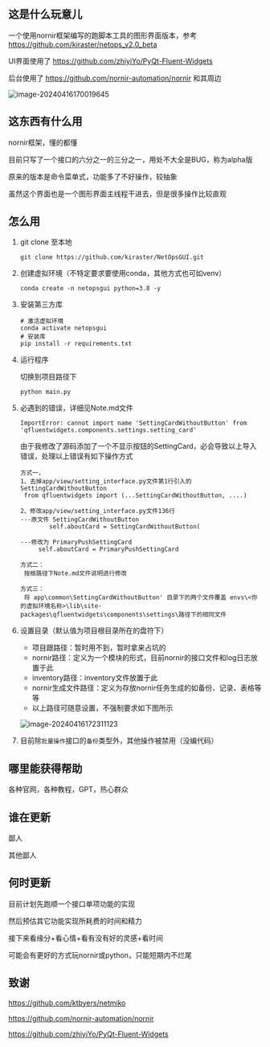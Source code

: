 ## 这是什么玩意儿

一个使用nornir框架编写的跑脚本工具的图形界面版本，参考 https://github.com/kiraster/netops_v2.0_beta

UI界面使用了 https://github.com/zhiyiYo/PyQt-Fluent-Widgets 

后台使用了 https://github.com/nornir-automation/nornir  和其周边

![image-20240416170019645](https://s2.loli.net/2024/04/16/soydUBrjYCe1aI7.png)

## 这东西有什么用

nornir框架，懂的都懂

目前只写了一个接口的六分之一的三分之一，用处不大全是BUG，称为alpha版

原来的版本是命令菜单式，功能多了不好操作，较抽象

虽然这个界面也是一个图形界面主线程干进去，但是很多操作比较直观

## 怎么用

1. git clone 至本地

   ```
   git clone https://github.com/kiraster/NetOpsGUI.git
   ```

1. 创建虚拟环境（不特定要求要使用conda，其他方式也可如venv）

   ```
   conda create -n netopsgui python=3.8 -y
   ```

2. 安装第三方库

   ```
   # 激活虚拟环境
   conda activate netopsgui
   # 安装库
   pip install -r requirements.txt
   ```

4. 运行程序

   切换到项目路径下

   ```
   python main.py
   ```

5. 必遇到的错误，详细见Note.md文件

   ```
   ImportError: cannot import name 'SettingCardWithoutButton' from 'qfluentwidgets.components.settings.setting_card'
   ```

   由于我修改了源码添加了一个不显示按钮的SettingCard，必会导致以上导入错误，处理以上错误有如下操作方式

   ```
   方式一，
   1、去掉app/view/setting_interface.py文件第1行引入的SettingCardWithoutButton
   	from qfluentwidgets import (...SettingCardWithoutButton, ....)
   	
   2、修改app/view/setting_interface.py文件136行
   ---原文件 SettingCardWithoutButton
           self.aboutCard = SettingCardWithoutButton(
   
   ---修改为 PrimaryPushSettingCard
   		self.aboutCard = PrimaryPushSettingCard
           
   方式二：
   	按根路径下Note.md文件说明进行修改
   	
   方式三：
   	将 app\common\SettingCardWithoutButton' 目录下的两个文件覆盖 envs\<你的虚拟环境名称>\lib\site-packages\qfluentwidgets\components\settings\路径下的相同文件
   ```
   
4. 设置目录（默认值为项目根目录所在的盘符下）

   - 项目跟路径：暂时用不到，暂时拿来占坑的
   - nornir路径：定义为一个模块的形式，目前nornir的接口文件和log日志放置于此
   - inventory路径：inventory文件放置于此
   - nornir生成文件路径：定义为存放nornir任务生成的如备份、记录、表格等等
   - 以上路径可随意设置，不强制要求如下图所示

   ![image-20240416172311123](https://s2.loli.net/2024/04/16/rbwAziR9voNEgYD.png)

5. 目前除`批量操作`接口的`备份`类型外，其他操作被禁用（没编代码）

## 哪里能获得帮助

各种官网，各种教程，GPT，热心群众

## 谁在更新

鄙人

其他鄙人

## 何时更新

目前计划先跑顺一个接口单项功能的实现

然后预估其它功能实现所耗费的时间和精力

接下来看缘分+看心情+看有没有好的灵感+看时间

可能会有更好的方式玩nornir或python，只能短期内不烂尾

## 致谢

https://github.com/ktbyers/netmiko

https://github.com/nornir-automation/nornir

https://github.com/zhiyiYo/PyQt-Fluent-Widgets

